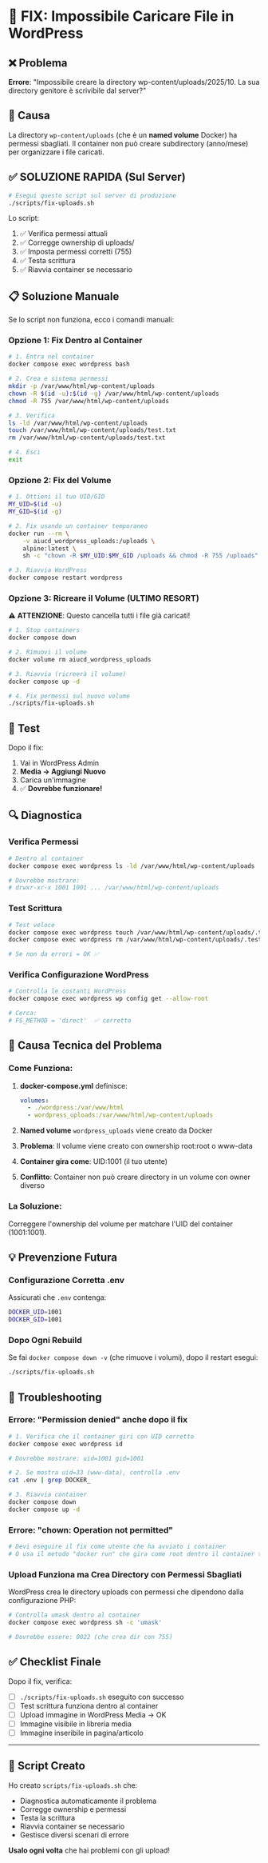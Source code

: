 # 🔴 FIX: Impossibile Caricare File in WordPress

## ❌ Problema

**Errore**: "Impossibile creare la directory wp-content/uploads/2025/10. La sua directory genitore è scrivibile dal server?"

## 🎯 Causa

La directory `wp-content/uploads` (che è un **named volume** Docker) ha permessi sbagliati. Il container non può creare subdirectory (anno/mese) per organizzare i file caricati.

## ✅ SOLUZIONE RAPIDA (Sul Server)

```bash
# Esegui questo script sul server di produzione
./scripts/fix-uploads.sh
```

Lo script:
1. ✅ Verifica permessi attuali
2. ✅ Corregge ownership di uploads/
3. ✅ Imposta permessi corretti (755)
4. ✅ Testa scrittura
5. ✅ Riavvia container se necessario

## 📋 Soluzione Manuale

Se lo script non funziona, ecco i comandi manuali:

### Opzione 1: Fix Dentro al Container

```bash
# 1. Entra nel container
docker compose exec wordpress bash

# 2. Crea e sistema permessi
mkdir -p /var/www/html/wp-content/uploads
chown -R $(id -u):$(id -g) /var/www/html/wp-content/uploads
chmod -R 755 /var/www/html/wp-content/uploads

# 3. Verifica
ls -ld /var/www/html/wp-content/uploads
touch /var/www/html/wp-content/uploads/test.txt
rm /var/www/html/wp-content/uploads/test.txt

# 4. Esci
exit
```

### Opzione 2: Fix del Volume

```bash
# 1. Ottieni il tuo UID/GID
MY_UID=$(id -u)
MY_GID=$(id -g)

# 2. Fix usando un container temporaneo
docker run --rm \
    -v aiucd_wordpress_uploads:/uploads \
    alpine:latest \
    sh -c "chown -R $MY_UID:$MY_GID /uploads && chmod -R 755 /uploads"

# 3. Riavvia WordPress
docker compose restart wordpress
```

### Opzione 3: Ricreare il Volume (ULTIMO RESORT)

⚠️ **ATTENZIONE**: Questo cancella tutti i file già caricati!

```bash
# 1. Stop containers
docker compose down

# 2. Rimuovi il volume
docker volume rm aiucd_wordpress_uploads

# 3. Riavvia (ricreerà il volume)
docker compose up -d

# 4. Fix permessi sul nuovo volume
./scripts/fix-uploads.sh
```

## 🧪 Test

Dopo il fix:

1. Vai in WordPress Admin
2. **Media → Aggiungi Nuovo**
3. Carica un'immagine
4. ✅ **Dovrebbe funzionare!**

## 🔍 Diagnostica

### Verifica Permessi

```bash
# Dentro al container
docker compose exec wordpress ls -ld /var/www/html/wp-content/uploads

# Dovrebbe mostrare:
# drwxr-xr-x 1001 1001 ... /var/www/html/wp-content/uploads
```

### Test Scrittura

```bash
# Test veloce
docker compose exec wordpress touch /var/www/html/wp-content/uploads/.test
docker compose exec wordpress rm /var/www/html/wp-content/uploads/.test

# Se non da errori = OK ✅
```

### Verifica Configurazione WordPress

```bash
# Controlla le costanti WordPress
docker compose exec wordpress wp config get --allow-root

# Cerca:
# FS_METHOD = 'direct'  ✅ corretto
```

## 🎯 Causa Tecnica del Problema

### Come Funziona:

1. **docker-compose.yml** definisce:
   ```yaml
   volumes:
     - ./wordpress:/var/www/html
     - wordpress_uploads:/var/www/html/wp-content/uploads
   ```

2. **Named volume** `wordpress_uploads` viene creato da Docker

3. **Problema**: Il volume viene creato con ownership root:root o www-data

4. **Container gira come**: UID:1001 (il tuo utente)

5. **Conflitto**: Container non può creare directory in un volume con owner diverso

### La Soluzione:

Correggere l'ownership del volume per matchare l'UID del container (1001:1001).

## 💡 Prevenzione Futura

### Configurazione Corretta .env

Assicurati che `.env` contenga:

```bash
DOCKER_UID=1001
DOCKER_GID=1001
```

### Dopo Ogni Rebuild

Se fai `docker compose down -v` (che rimuove i volumi), dopo il restart esegui:

```bash
./scripts/fix-uploads.sh
```

## 🚨 Troubleshooting

### Errore: "Permission denied" anche dopo il fix

```bash
# 1. Verifica che il container giri con UID corretto
docker compose exec wordpress id

# Dovrebbe mostrare: uid=1001 gid=1001

# 2. Se mostra uid=33 (www-data), controlla .env
cat .env | grep DOCKER_

# 3. Riavvia container
docker compose down
docker compose up -d
```

### Errore: "chown: Operation not permitted"

```bash
# Devi eseguire il fix come utente che ha avviato i container
# O usa il metodo "docker run" che gira come root dentro il container temporaneo
```

### Upload Funziona ma Crea Directory con Permessi Sbagliati

WordPress crea le directory uploads con permessi che dipendono dalla configurazione PHP:

```bash
# Controlla umask dentro al container
docker compose exec wordpress sh -c 'umask'

# Dovrebbe essere: 0022 (che crea dir con 755)
```

## ✅ Checklist Finale

Dopo il fix, verifica:

- [ ] `./scripts/fix-uploads.sh` eseguito con successo
- [ ] Test scrittura funziona dentro al container
- [ ] Upload immagine in WordPress Media → OK
- [ ] Immagine visibile in libreria media
- [ ] Immagine inseribile in pagina/articolo

---

## 🎁 Script Creato

Ho creato `scripts/fix-uploads.sh` che:
- Diagnostica automaticamente il problema
- Corregge ownership e permessi
- Testa la scrittura
- Riavvia container se necessario
- Gestisce diversi scenari di errore

**Usalo ogni volta** che hai problemi con gli upload!

